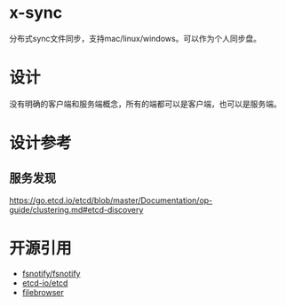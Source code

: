 # x-sync
分布式sync文件同步，支持mac/linux/windows。可以作为个人同步盘。

# 设计
没有明确的客户端和服务端概念，所有的端都可以是客户端，也可以是服务端。



# 设计参考
## 服务发现
https://go.etcd.io/etcd/blob/master/Documentation/op-guide/clustering.md#etcd-discovery

# 开源引用
- [fsnotify/fsnotify](https://github.com/fsnotify/fsnotify)
- [etcd-io/etcd](https://go.etcd.io/etcd/tree/master/contrib/raftexample)
- [filebrowser](https://github.com/filebrowser/filebrowser)